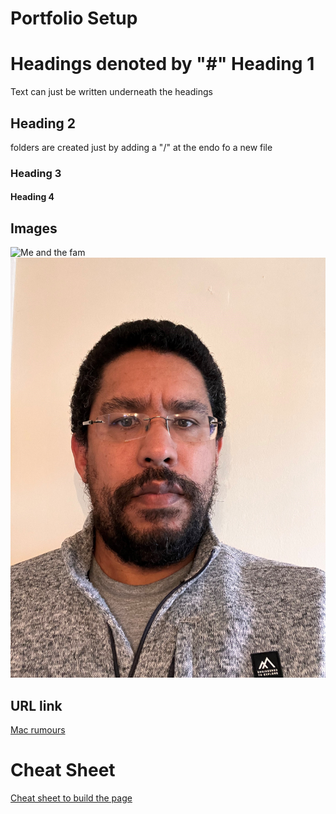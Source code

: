 # Portfolio Setup

# Headings denoted by "#" Heading 1

Text can just be written underneath the headings

## Heading 2
folders are created just by adding a "/" at the endo fo a new file
### Heading 3

#### Heading 4

## Images
![Me and the fam](assets/20221230_181216041_iOS.heic)
![Picture upload](assets/ReplacementPhoto.jpg)

## URL link 
[Mac rumours](https://www.macrumors.com/)

# Cheat Sheet
[Cheat sheet to build the page](https://www.markdownguide.org/cheat-sheet/)
